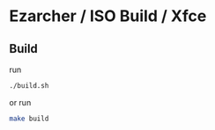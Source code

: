 

# Ezarcher / ISO Build / Xfce




## Build

run

``` sh
./build.sh
```

or run

``` sh
make build
```

